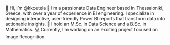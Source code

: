 👋 Hi, I’m @kkoutela
👀 I’m a passionate Data Engineer based in Thessaloniki, Greece, with over a year of experience in BI engineering. I specialize in designing interactive, user-friendly Power BI reports that transform data into actionable insights.
🌱 I hold an M.Sc. in Data Science and a B.Sc. in Mathematics.
💻 Currently, I’m working on an exciting project focused on Image Recognition.


<!---
kkoutela/kkoutela is a ✨ special ✨ repository because its `README.md` (this file) appears on your GitHub profile.
You can click the Preview link to take a look at your changes.
--->
